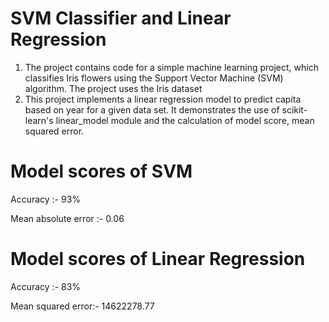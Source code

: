 # SVM Classifier and Linear Regression
1) The project contains code for a simple machine learning project, which classifies Iris flowers using the Support Vector Machine (SVM) algorithm. The project uses the Iris dataset
2) This project implements a linear regression model to predict capita based on year for a given data set. It demonstrates the use of scikit-learn's linear_model module and the calculation of model score, mean squared error.

# Model scores of SVM

Accuracy :- 93%

Mean absolute error :- 0.06

# Model scores of Linear Regression

Accuracy :- 83%

Mean squared error:- 14622278.77
